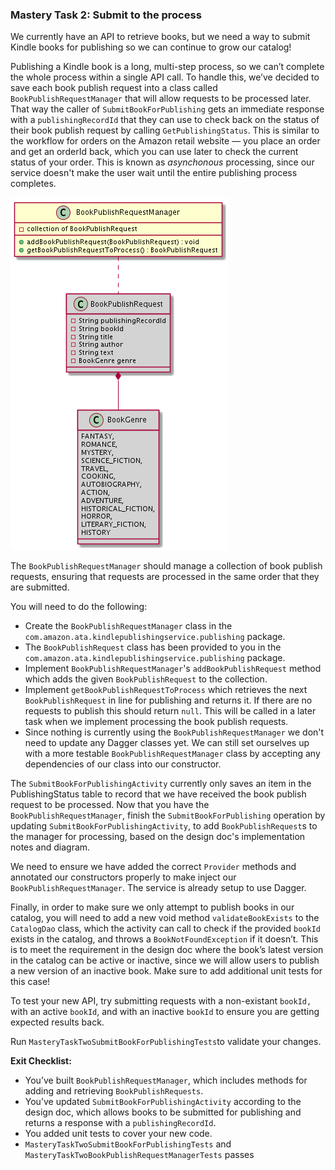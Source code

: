 ### Mastery Task 2:  Submit to the process

We currently have an API to retrieve books, but we need a way to submit Kindle books for publishing so we can continue
to grow our catalog!

Publishing a Kindle book is a long, multi-step process, so we can’t complete the whole process within a single API call.
To handle this, we’ve decided to save each book publish request into a class called
`BookPublishRequestManager` that will allow requests to be processed later. That way the caller of
`SubmitBookForPublishing` gets an immediate response with a `publishingRecordId` that they can use to check back on the
status of their book publish request by calling `GetPublishingStatus`. This is similar to the workflow for orders on
the Amazon retail website — you place an order and get an orderId back, which you can use later to check the current
status of your order. This is known as *asynchonous* processing, since our service doesn't make the user wait until
the entire publishing process completes.

![BookPublishRequestManager_UML](../src/resources/bookRequest.png)

The `BookPublishRequestManager` should manage a collection of book publish requests, ensuring that requests are
processed in the same order that they are submitted.

You will need to do the following:

* Create the `BookPublishRequestManager` class in the `com.amazon.ata.kindlepublishingservice.publishing` package.
* The `BookPublishRequest` class has been provided to you in the `com.amazon.ata.kindlepublishingservice.publishing`
  package.
* Implement `BookPublishRequestManager`'s `addBookPublishRequest` method which adds the given `BookPublishRequest`
  to the collection.
* Implement `getBookPublishRequestToProcess` which retrieves the next `BookPublishRequest` in line for publishing and
  returns it. If there are no requests to publish this should return `null`. This will be called in a later task when we
  implement processing the book publish requests.
* Since nothing is currently using the `BookPublishRequestManager` we don't need to update any Dagger classes yet. We
  can still set ourselves up with a more testable `BookPublishRequestManager` class by accepting any dependencies of
  our class into our constructor.

The `SubmitBookForPublishingActivity` currently only saves an item in the PublishingStatus table to record
that we have received the book publish request to be processed. Now that you have the `BookPublishRequestManager`,
finish the `SubmitBookForPublishing` operation by updating `SubmitBookForPublishingActivity`, to add
`BookPublishRequest`s to the manager for processing, based on the design doc's implementation notes and diagram.

We need to ensure we have added the correct `Provider` methods and annotated our constructors properly to make
inject our `BookPublishRequestManager`. The service is already setup to use Dagger.

Finally, in order to make sure we only attempt to publish books in our catalog, you will need to add a new void method
`validateBookExists` to the `CatalogDao` class, which the activity can call to check if the provided `bookId` exists
in the catalog, and throws a `BookNotFoundException` if it doesn’t. This is to meet the requirement in the design doc
where the book’s latest version in the catalog can be active or inactive, since we will allow users to publish a new
version of an inactive book. Make sure to add additional unit tests for this case!

To test your new API, try submitting requests with a non-existant `bookId,` with an active `bookId`, and with an
inactive `bookId` to ensure you are getting expected results back.

Run `MasteryTaskTwoSubmitBookForPublishingTests`to validate your changes.

**Exit Checklist:**

* You’ve built `BookPublishRequestManager`, which includes methods for adding and retrieving `BookPublishRequests`.
* You’ve updated `SubmitBookForPublishingActivity` according to the design doc, which allows books to be submitted
  for publishing and returns a response with a `publishingRecordId`.
* You added unit tests to cover your new code.
* `MasteryTaskTwoSubmitBookForPublishingTests` and `MasteryTaskTwoBookPublishRequestManagerTests` passes
